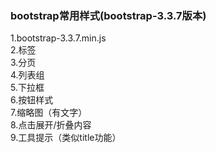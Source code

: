 ### bootstrap常用样式(bootstrap-3.3.7版本)
1.bootstrap-3.3.7.min.js<br>
2.标签<br>
3.分页<br>
4.列表组<br>
5.下拉框<br>
6.按钮样式<br>
7.缩略图（有文字）<br>
8.点击展开/折叠内容<br>
9.工具提示（类似title功能）<br>
